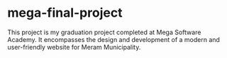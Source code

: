 # mega-final-project
 This project is my graduation project completed at Mega Software Academy. It encompasses the design and development of a modern and user-friendly website for Meram Municipality.
